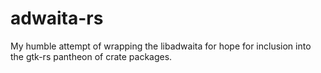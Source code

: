 # adwaita-rs

My humble attempt of wrapping the libadwaita for hope for inclusion into the gtk-rs pantheon of crate packages.
